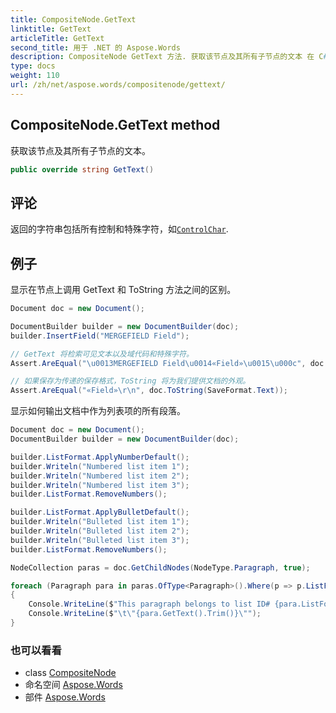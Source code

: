 ```yaml
---
title: CompositeNode.GetText
linktitle: GetText
articleTitle: GetText
second_title: 用于 .NET 的 Aspose.Words
description: CompositeNode GetText 方法. 获取该节点及其所有子节点的文本 在 C#.
type: docs
weight: 110
url: /zh/net/aspose.words/compositenode/gettext/
---
```

## CompositeNode.GetText method

获取该节点及其所有子节点的文本。

```csharp
public override string GetText()
```

## 评论

返回的字符串包括所有控制和特殊字符，如[`ControlChar`](../../controlchar/).

## 例子

显示在节点上调用 GetText 和 ToString 方法之间的区别。

```csharp
Document doc = new Document();

DocumentBuilder builder = new DocumentBuilder(doc);
builder.InsertField("MERGEFIELD Field");

// GetText 将检索可见文本以及域代码和特殊字符。
Assert.AreEqual("\u0013MERGEFIELD Field\u0014«Field»\u0015\u000c", doc.GetText());

// 如果保存为传递的保存格式，ToString 将为我们提供文档的外观。
Assert.AreEqual("«Field»\r\n", doc.ToString(SaveFormat.Text));
```

显示如何输出文档中作为列表项的所有段落。

```csharp
Document doc = new Document();
DocumentBuilder builder = new DocumentBuilder(doc);

builder.ListFormat.ApplyNumberDefault();
builder.Writeln("Numbered list item 1");
builder.Writeln("Numbered list item 2");
builder.Writeln("Numbered list item 3");
builder.ListFormat.RemoveNumbers();

builder.ListFormat.ApplyBulletDefault();
builder.Writeln("Bulleted list item 1");
builder.Writeln("Bulleted list item 2");
builder.Writeln("Bulleted list item 3");
builder.ListFormat.RemoveNumbers();

NodeCollection paras = doc.GetChildNodes(NodeType.Paragraph, true);

foreach (Paragraph para in paras.OfType<Paragraph>().Where(p => p.ListFormat.IsListItem))
{ 
    Console.WriteLine($"This paragraph belongs to list ID# {para.ListFormat.List.ListId}, number style \"{para.ListFormat.ListLevel.NumberStyle}\"");
    Console.WriteLine($"\t\"{para.GetText().Trim()}\"");
}
```

### 也可以看看

* class [CompositeNode](../)
* 命名空间 [Aspose.Words](../../../aspose.words/)
* 部件 [Aspose.Words](../../../)
